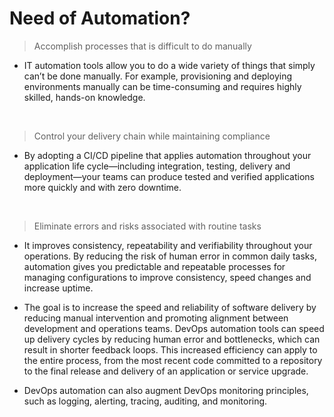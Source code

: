 # Need of Automation?
> Accomplish processes that is difficult to do manually
- IT automation tools allow you to do a wide variety of things that simply can’t be done manually. For example, provisioning and deploying environments manually can be time-consuming and requires highly skilled, hands-on knowledge.

<br/>

> Control your delivery chain while maintaining compliance
- By adopting a CI/CD pipeline that applies automation throughout your application life cycle—including integration, testing, delivery and deployment—your teams can produce tested and verified applications more quickly and with zero downtime.

<br/>

> Eliminate errors and risks associated with routine tasks
- It improves consistency, repeatability and verifiability throughout your operations. By reducing the risk of human error in common daily tasks, automation gives you predictable and repeatable processes for managing configurations to improve consistency, speed changes and increase uptime.

-  The goal is to increase the speed and reliability of software delivery by reducing manual intervention and promoting alignment between development and operations teams. DevOps automation tools can speed up delivery cycles by reducing human error and bottlenecks, which can result in shorter feedback loops. This increased efficiency can apply to the entire process, from the most recent code committed to a repository to the final release and delivery of an application or service upgrade. 

- DevOps automation can also augment DevOps monitoring principles, such as logging, alerting, tracing, auditing, and monitoring. 